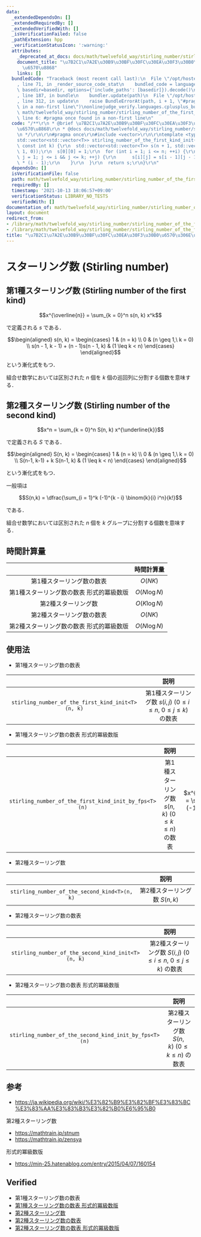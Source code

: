 ```yaml
---
data:
  _extendedDependsOn: []
  _extendedRequiredBy: []
  _extendedVerifiedWith: []
  _isVerificationFailed: false
  _pathExtension: hpp
  _verificationStatusIcon: ':warning:'
  attributes:
    _deprecated_at_docs: docs/math/twelvefold_way/stirling_number/stirling_number.md
    document_title: "\u7B2C1\u7A2E\u30B9\u30BF\u30FC\u30EA\u30F3\u30B0\u6570\u306E\
      \u6570\u8868"
    links: []
  bundledCode: "Traceback (most recent call last):\n  File \"/opt/hostedtoolcache/Python/3.9.7/x64/lib/python3.9/site-packages/onlinejudge_verify/documentation/build.py\"\
    , line 71, in _render_source_code_stat\n    bundled_code = language.bundle(stat.path,\
    \ basedir=basedir, options={'include_paths': [basedir]}).decode()\n  File \"/opt/hostedtoolcache/Python/3.9.7/x64/lib/python3.9/site-packages/onlinejudge_verify/languages/cplusplus.py\"\
    , line 187, in bundle\n    bundler.update(path)\n  File \"/opt/hostedtoolcache/Python/3.9.7/x64/lib/python3.9/site-packages/onlinejudge_verify/languages/cplusplus_bundle.py\"\
    , line 312, in update\n    raise BundleErrorAt(path, i + 1, \"#pragma once found\
    \ in a non-first line\")\nonlinejudge_verify.languages.cplusplus_bundle.BundleErrorAt:\
    \ math/twelvefold_way/stirling_number/stirling_number_of_the_first_kind_init.hpp:\
    \ line 6: #pragma once found in a non-first line\n"
  code: "/**\r\n * @brief \u7B2C1\u7A2E\u30B9\u30BF\u30FC\u30EA\u30F3\u30B0\u6570\u306E\
    \u6570\u8868\r\n * @docs docs/math/twelvefold_way/stirling_number/stirling_number.md\r\
    \n */\r\n\r\n#pragma once\r\n#include <vector>\r\n\r\ntemplate <typename T>\r\n\
    std::vector<std::vector<T>> stirling_number_of_the_first_kind_init(const int n,\
    \ const int k) {\r\n  std::vector<std::vector<T>> s(n + 1, std::vector<T>(k +\
    \ 1, 0));\r\n  s[0][0] = 1;\r\n  for (int i = 1; i <= n; ++i) {\r\n    for (int\
    \ j = 1; j <= i && j <= k; ++j) {\r\n      s[i][j] = s[i - 1][j - 1] + s[i - 1][j]\
    \ * (i - 1);\r\n    }\r\n  }\r\n  return s;\r\n}\r\n"
  dependsOn: []
  isVerificationFile: false
  path: math/twelvefold_way/stirling_number/stirling_number_of_the_first_kind_init.hpp
  requiredBy: []
  timestamp: '2021-10-13 18:06:57+09:00'
  verificationStatus: LIBRARY_NO_TESTS
  verifiedWith: []
documentation_of: math/twelvefold_way/stirling_number/stirling_number_of_the_first_kind_init.hpp
layout: document
redirect_from:
- /library/math/twelvefold_way/stirling_number/stirling_number_of_the_first_kind_init.hpp
- /library/math/twelvefold_way/stirling_number/stirling_number_of_the_first_kind_init.hpp.html
title: "\u7B2C1\u7A2E\u30B9\u30BF\u30FC\u30EA\u30F3\u30B0\u6570\u306E\u6570\u8868"
---
```

# スターリング数 (Stirling number)


## 第1種スターリング数 (Stirling number of the first kind)

$$x^{\overline{n}} = \sum_{k = 0}^n s(n, k) x^k$$

で定義される $s$ である．

$$\begin{aligned} s(n, k) = \begin{cases} 1 & (n = k) \\ 0 & (n \geq 1,\ k = 0) \\ s(n - 1, k - 1) + (n - 1)s(n - 1, k) & (1 \leq k < n) \end{cases} \end{aligned}$$

という漸化式をもつ．

組合せ数学においては区別された $n$ 個を $k$ 個の巡回列に分割する個数を意味する．


## 第2種スターリング数 (Stirling number of the second kind)

$$x^n = \sum_{k = 0}^n S(n, k) x^{\underline{k}}$$

で定義される $S$ である．

$$\begin{aligned} S(n, k) = \begin{cases} 1 & (n = k) \\ 0 & (n \geq 1,\ k = 0) \\ S(n-1, k-1) + k S(n-1, k) & (1 \leq k < n) \end{cases} \end{aligned}$$

という漸化式をもつ．

一般項は

$$S(n,k) = \dfrac{\sum_{i = 1}^k (-1)^{k - i} \binom{k}{i} i^n}{k!}$$

である．

組合せ数学においては区別された $n$ 個を $k$ グループに分割する個数を意味する．


## 時間計算量

||時間計算量|
|:--:|:--:|
|第1種スターリング数の数表|$O(NK)$|
|第1種スターリング数の数表 形式的冪級数版|$O(N\log{N})$|
|第2種スターリング数|$O(K\log{N})$|
|第2種スターリング数の数表|$O(NK)$|
|第2種スターリング数の数表 形式的冪級数版|$O(N\log{N})$|


## 使用法

- 第1種スターリング数の数表

||説明|
|:--:|:--:|
|`stirling_number_of_the_first_kind_init<T>(n, k)`|第1種スターリング数 $s(i, j) \ (0 \leq i \leq n,\ 0 \leq j \leq k)$ の数表|

- 第1種スターリング数の数表 形式的冪級数版

||説明|備考|
|:--:|:--:|:--:|
|`stirling_number_of_the_first_kind_init_by_fps<T>(n)`|第1種スターリング数 $s(n, k) \ (0 \leq k \leq n)$ の数表|$x^{\underline{n}} = \sum_{k = 0}^n (-1)^{n + k} s(n, k) x^k$|

- 第2種スターリング数

||説明|
|:--:|:--:|
|`stirling_number_of_the_second_kind<T>(n, k)`|第2種スターリング数 $S(n,k)$|

- 第2種スターリング数の数表

||説明|
|:--:|:--:|
|`stirling_number_of_the_second_kind_init<T>(n, k)`|第2種スターリング数 $S(i, j) \ (0 \leq i \leq n,\ 0 \leq j \leq k)$ の数表|

- 第2種スターリング数の数表 形式的冪級数版

||説明|
|:--:|:--:|
|`stirling_number_of_the_second_kind_init_by_fps<T>(n)`|第2種スターリング数 $S(n, k) \ (0 \leq k \leq n)$ の数表|


## 参考

- https://ja.wikipedia.org/wiki/%E3%82%B9%E3%82%BF%E3%83%BC%E3%83%AA%E3%83%B3%E3%82%B0%E6%95%B0

第2種スターリング数
- https://mathtrain.jp/stnum
- https://mathtrain.jp/zensya

形式的冪級数版
- https://min-25.hatenablog.com/entry/2015/04/07/160154


## Verified

- 第1種スターリング数の数表
- [第1種スターリング数の数表 形式的冪級数版](https://judge.yosupo.jp/submission/4637)
- [第2種スターリング数](https://onlinejudge.u-aizu.ac.jp/solutions/problem/DPL_5_I/review/4088846/emthrm/C++14)
- [第2種スターリング数の数表](https://onlinejudge.u-aizu.ac.jp/solutions/problem/DPL_5_I/review/4088857/emthrm/C++14)
- [第2種スターリング数の数表 形式的冪級数版](https://judge.yosupo.jp/submission/4636)
